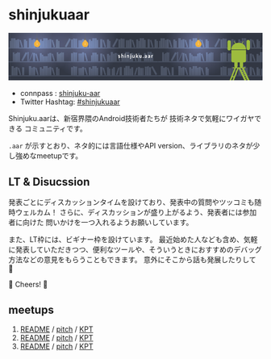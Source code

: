 # shinjukuaar

![](/assets/images/shinjukuaar-banner-960x180.png)

- connpass : [shinjuku-aar](https://shinjuku-aar.connpass.com/)
- Twitter Hashtag: [#shinjukuaar](https://twitter.com/hashtag/shinjukuaar?src=hash)

Shinjuku.aarは、新宿界隈のAndroid技術者たちが 技術ネタで気軽にワイガヤできる コミュニティです。

`.aar` が示すとおり、ネタ的には言語仕様やAPI version、ライブラリのネタが少し強めなmeetupです。

## LT & Disucssion

発表ごとにディスカッションタイムを設けており、発表中の質問やツッコミも随時ウェルカム！
さらに、ディスカッションが盛り上がるよう、発表者には参加者に向けた 問いかけを一つ入れるようお願いしています。

また、LT枠には、ビギナー枠を設けています。
最近始めた人なども含め、気軽に発表していただきつつ、便利なツールや、そういうときにおすすめのデバッグ方法などの意見をもらうこともできます。
意外にそこから話も発展したりして :eyes:

:beers: Cheers! :pizza:

## meetups

1. [README](/meetups/1/README.md) / [pitch](https://gitpitch.com/shinjukuaar/shinjukuaar/master?p=meetups/1) / [KPT](/meetups/1/kpt.md)
1. [README](/meetups/2/README.md) / [pitch](https://gitpitch.com/shinjukuaar/shinjukuaar/master?p=meetups/2) / [KPT](/meetups/2/kpt.md)
1. [README](/meetups/3/README.md) / [pitch](https://gitpitch.com/shinjukuaar/shinjukuaar/master?p=meetups/3) / [KPT](/meetups/3/kpt.md)
